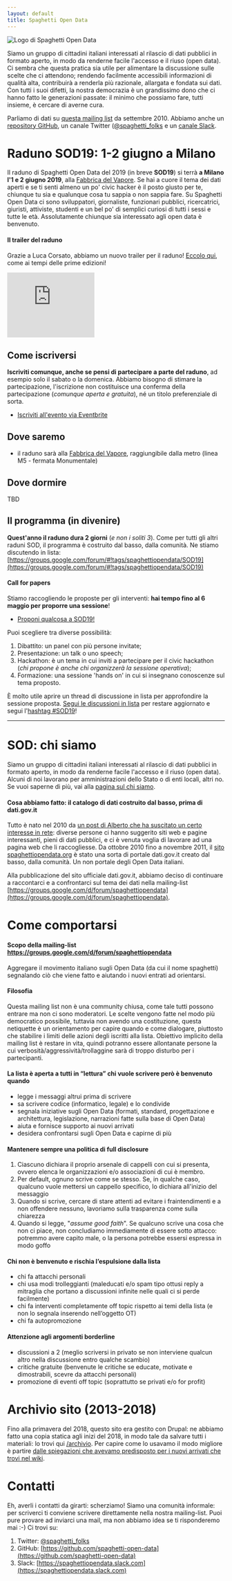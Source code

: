 ```yaml
---
layout: default
title: Spaghetti Open Data
---
```


<img src="../assets/images/spaghettiopendata.png" alt="Logo di Spaghetti Open Data" />

Siamo un gruppo di cittadini italiani interessati al rilascio di dati pubblici in formato aperto, in modo da renderne facile l'accesso e il riuso (open data). Ci sembra che questa pratica sia utile per alimentare la discussione sulle scelte che ci attendono; rendendo facilmente accessibili informazioni di qualità alta, contribuirà a renderla più razionale, allargata e fondata sui dati. Con tutti i suoi difetti, la nostra democrazia è un grandissimo dono che ci hanno fatto le generazioni passate: il minimo che possiamo fare, tutti insieme, è cercare di averne cura.

Parliamo di dati su [questa mailing list](https://groups.google.com/d/forum/spaghettiopendata) da settembre 2010. Abbiamo anche un [repository GitHub](https://github.com/spaghetti-open-data), un canale Twitter ([@spaghetti_folks](https://www.twitter.com/@spaghetti_folks) e un [canale Slack](https://spaghettiopendata.slack.com/). 

# Raduno SOD19: 1-2 giugno a Milano

Il raduno di Spaghetti Open Data del 2019 (in breve **SOD19**) si terrà **a Milano l'1 e 2 giugno 2019**, alla [Fabbrica del Vapore](http://www.fabbricadelvapore.org/wps/portal/luogo/fabbricavapore). 
Se hai a cuore il tema dei dati aperti e se ti senti almeno un po' civic hacker è il posto giusto per te, chiunque tu sia e qualunque cosa tu sappia o non sappia fare. Su Spaghetti Open Data ci sono sviluppatori, giornaliste, funzionari pubblici, ricercatrici, giuristi, attiviste, studenti e un bel po' di semplici curiosi di tutti i sessi e tutte le età. Assolutamente chiunque sia interessato agli open data è benvenuto.

#### Il trailer del raduno

Grazie a Luca Corsato, abbiamo un nuovo trailer per il raduno! [Eccolo qui](https://www.youtube.com/embed/nDDEEPcQAHg), come ai tempi delle prime edizioni!
<div><iframe width="40%" src="https://www.youtube.com/embed/nDDEEPcQAHg" frameborder="0" allow="accelerometer; autoplay; encrypted-media; gyroscope; picture-in-picture" allowfullscreen></iframe></div>

## Come iscriversi 
**Iscriviti comunque, anche se pensi di partecipare a parte del raduno**, ad esempio solo il sabato o la domenica. Abbiamo bisogno di stimare la partecipazione, l'iscrizione non costituisce una conferma della partecipazione (_comunque aperta e gratuita_), né un titolo preferenziale di sorta.

* [Iscriviti all'evento via Eventbrite](https://www.eventbrite.it/e/biglietti-preiscrizione-raduno-della-comunita-spaghetti-open-data-19-sod19-58334801963)

## Dove saremo 
* il raduno sarà alla [Fabbrica del Vapore](http://www.fabbricadelvapore.org/wps/portal/luogo/fabbricavapore), raggiungibile dalla metro (linea M5 - fermata Monumentale)

## Dove dormire

TBD

## Il programma (in divenire)
 
**Quest'anno il raduno dura 2 giorni** (_e non i soliti 3_). Come per tutti gli altri raduni SOD, il programma è costruito dal basso, dalla comunità. Ne stiamo discutendo in lista:
[https://groups.google.com/forum/#!tags/spaghettiopendata/SOD19](https://groups.google.com/forum/#!tags/spaghettiopendata/SOD19)

#### Call for papers
Stiamo raccogliendo le proposte per gli interventi: **hai tempo fino al 6 maggio per proporre una sessione**! 

* [Proponi qualcosa a SOD19!](https://docs.google.com/forms/d/e/1FAIpQLSfFTyO6zMrMaDSj5ZiqJ1Ow9j6pQWhw1K6pc_3OWNk4KH8w0A/viewform)

Puoi scegliere tra diverse possibilità: 
1. Dibattito: un panel con più persone invitate;
2. Presentazione: un talk o uno speech;
3. Hackathon: è un tema in cui inviti a partecipare per il civic hackathon (_chi propone è anche chi organizzerà la sessione operativa_);
4. Formazione: una sessione 'hands on' in cui si insegnano conoscenze sul tema proposto. 

È molto utile aprire un thread di discussione in lista per approfondire la sessione proposta. [Segui le discussioni in lista](https://groups.google.com/forum/#!tags/spaghettiopendata/SOD19) per restare aggiornato e segui l'[hashtag #SOD19](https://twitter.com/search?f=tweets&vertical=default&q=%23SOD19&src=typd)!

---

# SOD: chi siamo

Siamo un gruppo di cittadini italiani interessati al rilascio di dati pubblici in formato aperto, in modo da renderne facile l'accesso e il riuso (open data). Alcuni di noi lavorano per amministrazioni dello Stato o di enti locali, altri no. Se vuoi saperne di più, vai alla [pagina sul chi siamo](./sod-chi-siamo.html).
 
#### Cosa abbiamo fatto: il catalogo di dati costruito dal basso, prima di dati.gov.it

Tutto è nato nel 2010 da [un post di Alberto che ha suscitato un certo interesse in rete](http://www.cottica.net/2010/09/16/spaghetti-open-data-reloaded/): diverse persone ci hanno suggerito siti web e pagine interessanti, pieni di dati pubblici, e ci è venuta voglia di lavorare ad una pagina web che li raccogliesse. Da ottobre 2010 fino a novembre 2011, il [sito spaghettiopendata.org](https://web.archive.org/web/20111016041539/http://www.spaghettiopendata.org/) è stato una sorta di portale dati.gov.it creato dal basso, dalla comunità. Un non portale degli Open Data italiani.

Alla pubblicazione del sito ufficiale dati.gov.it, abbiamo deciso di continuare a raccontarci e a confrontarci sul tema dei dati nella mailing-list [https://groups.google.com/d/forum/spaghettiopendata](https://groups.google.com/d/forum/spaghettiopendata).

# Come comportarsi

#### Scopo della mailing-list https://groups.google.com/d/forum/spaghettiopendata
Aggregare il movimento italiano sugli Open Data (da cui il nome spaghetti) segnalando ciò che viene fatto e aiutando i nuovi entrati ad orientarsi.

#### Filosofia
Questa mailing list non è una community chiusa, come tale tutti possono entrare ma non ci sono moderatori. Le scelte vengono fatte nel modo più democratico possibile, tuttavia non avendo una costituzione, questa netiquette è un orientamento per capire quando e come dialogare, piuttosto che stabilire i limiti delle azioni degli iscritti alla lista. Obiettivo implicito della mailing list è restare in vita, quindi potranno essere allontanate persone la cui verbosità/aggressività/trollaggine sarà di troppo disturbo per i partecipanti.

#### La lista è aperta a tutti in “lettura” chi vuole scrivere però è benvenuto quando
* legge i messaggi altrui prima di scrivere
* sa scrivere codice (informatico, legale) e lo condivide
* segnala iniziative sugli Open Data (formati, standard, progettazione e architettura, legislazione, narrazioni fatte sulla base di Open Data)
* aiuta e fornisce supporto ai nuovi arrivati
* desidera confrontarsi sugli Open Data e capirne di più

#### Mantenere sempre una politica di full disclosure
1. Ciascuno dichiara il proprio arsenale di cappelli con cui si presenta, ovvero elenca le organizzazioni e/o associazioni di cui è membro. 
2. Per default, ognuno scrive come se stesso. Se, in qualche caso, qualcuno vuole mettersi un cappello specifico, lo dichiara all'inizio del messaggio
3. Quando si scrive, cercare di stare attenti ad evitare i fraintendimenti e a non offendere nessuno, lavoriamo sulla trasparenza come sulla chiarezza
4. Quando si legge, "_assume good faith_". Se qualcuno scrive una cosa che non ci piace, non concludiamo immediamente di essere sotto attacco: potremmo avere capito male, o la persona potrebbe essersi espressa in modo goffo

#### Chi non è benvenuto e rischia l’espulsione dalla lista
* chi fa attacchi personali
* chi usa modi trolleggianti (maleducati e/o spam tipo ottusi reply a mitraglia che portano a discussioni infinite nelle quali ci si perde facilmente)
* chi fa interventi completamente off topic rispetto ai temi della lista (e non lo segnala inserendo nell’oggetto OT)
* chi fa autopromozione

#### Attenzione agli argomenti borderline
* discussioni a 2 (meglio scriversi in privato se non interviene qualcun altro nella discussione entro qualche scambio)
* critiche gratuite (benvenute le critiche se educate, motivate e dimostrabili, scevre da attacchi personali)
* promozione di eventi off topic (soprattutto se privati e/o for profit)

# Archivio sito (2013-2018)

Fino alla primavera del 2018, questo sito era gestito con Drupal: ne abbiamo fatto una copia statica agli inizi del 2018, in modo tale da salvare tutti i materiali: lo trovi qui [/archivio](https://www.spaghettiopendata.org/archivio/index.html). Per capire come lo usavamo il modo migliore è partire [dalle spiegazioni che avevamo predisposto per i nuovi arrivati che trovi nel wiki](https://github.com/spaghetti-open-data/website/wiki). 

# Contatti

Eh, averli i contatti da girarti: scherziamo! Siamo una comunità informale: per scriverci ti conviene scrivere direttamente nella nostra mailing-list. Puoi pure provare ad inviarci una mail, ma non abbiamo idea se ti risponderemo mai :-) 
Ci trovi su:

1. Twitter: [@spaghetti_folks](https://www.twitter.com/@spaghetti_folks)
2. GitHub: [https://github.com/spaghetti-open-data](https://github.com/spaghetti-open-data)
3. Slack: [https://spaghettiopendata.slack.com](https://spaghettiopendata.slack.com)




